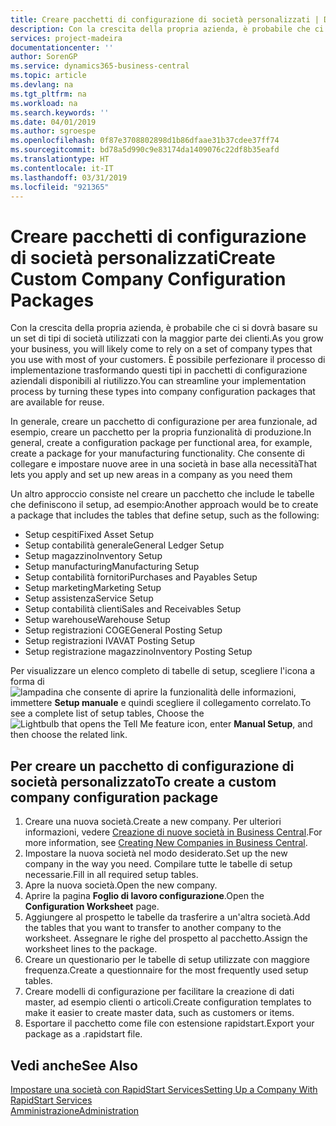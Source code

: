 ```yaml
---
title: Creare pacchetti di configurazione di società personalizzati | Documenti Microsoft
description: Con la crescita della propria azienda, è probabile che ci si dovrà basare su un set di tipi di società utilizzati con la maggior parte dei clienti. È possibile perfezionare il processo di implementazione trasformando questi tipi in pacchetti di configurazione aziendali disponibili al riutilizzo.
services: project-madeira
documentationcenter: ''
author: SorenGP
ms.service: dynamics365-business-central
ms.topic: article
ms.devlang: na
ms.tgt_pltfrm: na
ms.workload: na
ms.search.keywords: ''
ms.date: 04/01/2019
ms.author: sgroespe
ms.openlocfilehash: 0f87e3708802898d1b86dfaae31b37cdee37ff74
ms.sourcegitcommit: bd78a5d990c9e83174da1409076c22df8b35eafd
ms.translationtype: HT
ms.contentlocale: it-IT
ms.lasthandoff: 03/31/2019
ms.locfileid: "921365"
---
```

# <a name="create-custom-company-configuration-packages"></a><span data-ttu-id="e8abb-104">Creare pacchetti di configurazione di società personalizzati</span><span class="sxs-lookup"><span data-stu-id="e8abb-104">Create Custom Company Configuration Packages</span></span>
<span data-ttu-id="e8abb-105">Con la crescita della propria azienda, è probabile che ci si dovrà basare su un set di tipi di società utilizzati con la maggior parte dei clienti.</span><span class="sxs-lookup"><span data-stu-id="e8abb-105">As you grow your business, you will likely come to rely on a set of company types that you use with most of your customers.</span></span> <span data-ttu-id="e8abb-106">È possibile perfezionare il processo di implementazione trasformando questi tipi in pacchetti di configurazione aziendali disponibili al riutilizzo.</span><span class="sxs-lookup"><span data-stu-id="e8abb-106">You can streamline your implementation process by turning these types into company configuration packages that are available for reuse.</span></span>  

<span data-ttu-id="e8abb-107">In generale, creare un pacchetto di configurazione per area funzionale, ad esempio, creare un pacchetto per la propria funzionalità di produzione.</span><span class="sxs-lookup"><span data-stu-id="e8abb-107">In general, create a configuration package per functional area, for example, create a package for your manufacturing functionality.</span></span> <span data-ttu-id="e8abb-108">Che consente di collegare e impostare nuove aree in una società in base alla necessità</span><span class="sxs-lookup"><span data-stu-id="e8abb-108">That lets you apply and set up new areas in a company as you need them</span></span>  

<span data-ttu-id="e8abb-109">Un altro approccio consiste nel creare un pacchetto che include le tabelle che definiscono il setup, ad esempio:</span><span class="sxs-lookup"><span data-stu-id="e8abb-109">Another approach would be to create a package that includes the tables that define setup, such as the following:</span></span>  

-   <span data-ttu-id="e8abb-110">Setup cespiti</span><span class="sxs-lookup"><span data-stu-id="e8abb-110">Fixed Asset Setup</span></span>  
-   <span data-ttu-id="e8abb-111">Setup contabilità generale</span><span class="sxs-lookup"><span data-stu-id="e8abb-111">General Ledger Setup</span></span>  
-   <span data-ttu-id="e8abb-112">Setup magazzino</span><span class="sxs-lookup"><span data-stu-id="e8abb-112">Inventory Setup</span></span>  
-   <span data-ttu-id="e8abb-113">Setup manufacturing</span><span class="sxs-lookup"><span data-stu-id="e8abb-113">Manufacturing Setup</span></span>  
-   <span data-ttu-id="e8abb-114">Setup contabilità fornitori</span><span class="sxs-lookup"><span data-stu-id="e8abb-114">Purchases and Payables Setup</span></span>  
-   <span data-ttu-id="e8abb-115">Setup marketing</span><span class="sxs-lookup"><span data-stu-id="e8abb-115">Marketing Setup</span></span>  
-   <span data-ttu-id="e8abb-116">Setup assistenza</span><span class="sxs-lookup"><span data-stu-id="e8abb-116">Service Setup</span></span>  
-   <span data-ttu-id="e8abb-117">Setup contabilità clienti</span><span class="sxs-lookup"><span data-stu-id="e8abb-117">Sales and Receivables Setup</span></span>  
-   <span data-ttu-id="e8abb-118">Setup warehouse</span><span class="sxs-lookup"><span data-stu-id="e8abb-118">Warehouse Setup</span></span>  
-   <span data-ttu-id="e8abb-119">Setup registrazioni COGE</span><span class="sxs-lookup"><span data-stu-id="e8abb-119">General Posting Setup</span></span>  
-   <span data-ttu-id="e8abb-120">Setup registrazioni IVA</span><span class="sxs-lookup"><span data-stu-id="e8abb-120">VAT Posting Setup</span></span>  
-   <span data-ttu-id="e8abb-121">Setup registrazione magazzino</span><span class="sxs-lookup"><span data-stu-id="e8abb-121">Inventory Posting Setup</span></span>  

<span data-ttu-id="e8abb-122">Per visualizzare un elenco completo di tabelle di setup, scegliere l'icona a forma di ![lampadina che consente di aprire la funzionalità delle informazioni](media/ui-search/search_small.png "Informazioni sull'operazione che si desidera eseguire"), immettere **Setup manuale** e quindi scegliere il collegamento correlato.</span><span class="sxs-lookup"><span data-stu-id="e8abb-122">To see a complete list of setup tables, Choose the ![Lightbulb that opens the Tell Me feature](media/ui-search/search_small.png "Tell me what you want to do") icon, enter **Manual Setup**, and then choose the related link.</span></span>  

## <a name="to-create-a-custom-company-configuration-package"></a><span data-ttu-id="e8abb-123">Per creare un pacchetto di configurazione di società personalizzato</span><span class="sxs-lookup"><span data-stu-id="e8abb-123">To create a custom company configuration package</span></span>  
1.  <span data-ttu-id="e8abb-124">Creare una nuova società.</span><span class="sxs-lookup"><span data-stu-id="e8abb-124">Create a new company.</span></span> <span data-ttu-id="e8abb-125">Per ulteriori informazioni, vedere [Creazione di nuove società in Business Central](about-new-company.md).</span><span class="sxs-lookup"><span data-stu-id="e8abb-125">For more information, see [Creating New Companies in Business Central](about-new-company.md).</span></span>  
3.  <span data-ttu-id="e8abb-126">Impostare la nuova società nel modo desiderato.</span><span class="sxs-lookup"><span data-stu-id="e8abb-126">Set up the new company in the way you need.</span></span> <span data-ttu-id="e8abb-127">Compilare tutte le tabelle di setup necessarie.</span><span class="sxs-lookup"><span data-stu-id="e8abb-127">Fill in all required setup tables.</span></span>  
4.  <span data-ttu-id="e8abb-128">Apre la nuova società.</span><span class="sxs-lookup"><span data-stu-id="e8abb-128">Open the new company.</span></span>
5. <span data-ttu-id="e8abb-129">Aprire la pagina **Foglio di lavoro configurazione**.</span><span class="sxs-lookup"><span data-stu-id="e8abb-129">Open the **Configuration Worksheet** page.</span></span>  
6.  <span data-ttu-id="e8abb-130">Aggiungere al prospetto le tabelle da trasferire a un'altra società.</span><span class="sxs-lookup"><span data-stu-id="e8abb-130">Add the tables that you want to transfer to another company to the worksheet.</span></span> <span data-ttu-id="e8abb-131">Assegnare le righe del prospetto al pacchetto.</span><span class="sxs-lookup"><span data-stu-id="e8abb-131">Assign the worksheet lines to the package.</span></span>  
7.  <span data-ttu-id="e8abb-132">Creare un questionario per le tabelle di setup utilizzate con maggiore frequenza.</span><span class="sxs-lookup"><span data-stu-id="e8abb-132">Create a questionnaire for the most frequently used setup tables.</span></span>  
8.  <span data-ttu-id="e8abb-133">Creare modelli di configurazione per facilitare la creazione di dati master, ad esempio clienti o articoli.</span><span class="sxs-lookup"><span data-stu-id="e8abb-133">Create configuration templates to make it easier to create master data, such as customers or items.</span></span>  
9.  <span data-ttu-id="e8abb-134">Esportare il pacchetto come file con estensione rapidstart.</span><span class="sxs-lookup"><span data-stu-id="e8abb-134">Export your package as a .rapidstart file.</span></span>  

## <a name="see-also"></a><span data-ttu-id="e8abb-135">Vedi anche</span><span class="sxs-lookup"><span data-stu-id="e8abb-135">See Also</span></span>  
[<span data-ttu-id="e8abb-136">Impostare una società con RapidStart Services</span><span class="sxs-lookup"><span data-stu-id="e8abb-136">Setting Up a Company With RapidStart Services</span></span>](admin-set-up-a-company-with-rapidstart.md)  
[<span data-ttu-id="e8abb-137">Amministrazione</span><span class="sxs-lookup"><span data-stu-id="e8abb-137">Administration</span></span>](admin-setup-and-administration.md)
